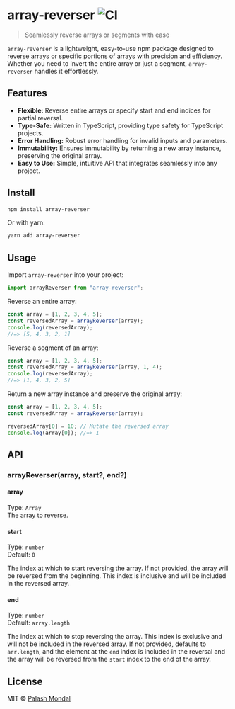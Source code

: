 # array-reverser ![CI](https://github.com/palashmon/array-reverser/actions/workflows/main.yml/badge.svg)

> Seamlessly reverse arrays or segments with ease

`array-reverser` is a lightweight, easy-to-use npm package designed to reverse arrays or specific portions of arrays with precision and efficiency. Whether you need to invert the entire array or just a segment, `array-reverser` handles it effortlessly.

## Features

- **Flexible:** Reverse entire arrays or specify start and end indices for partial reversal.
- **Type-Safe:** Written in TypeScript, providing type safety for TypeScript projects.
- **Error Handling:** Robust error handling for invalid inputs and parameters.
- **Immutability:** Ensures immutability by returning a new array instance, preserving the original array.
- **Easy to Use:** Simple, intuitive API that integrates seamlessly into any project.

## Install

```sh
npm install array-reverser
```

Or with yarn:

```sh
yarn add array-reverser
```

## Usage

Import `array-reverser` into your project:

```typescript
import arrayReverser from "array-reverser";
```

Reverse an entire array:

```typescript
const array = [1, 2, 3, 4, 5];
const reversedArray = arrayReverser(array);
console.log(reversedArray);
//=> [5, 4, 3, 2, 1]
```

Reverse a segment of an array:

```typescript
const array = [1, 2, 3, 4, 5];
const reversedArray = arrayReverser(array, 1, 4);
console.log(reversedArray);
//=> [1, 4, 3, 2, 5]
```

Return a new array instance and preserve the original array:

```typescript
const array = [1, 2, 3, 4, 5];
const reversedArray = arrayReverser(array);

reversedArray[0] = 10; // Mutate the reversed array
console.log(array[0]); //=> 1
```

## API

### arrayReverser(array, start?, end?)

#### array

Type: `Array`<br>
The array to reverse.

#### start

Type: `number`<br>
Default: `0`

The index at which to start reversing the array. If not provided, the array will be reversed from the beginning. This index is inclusive and will be included in the reversed array.

#### end

Type: `number`<br>
Default: `array.length`

The index at which to stop reversing the array. This index is exclusive and will not be included in the reversed array. If not provided, defaults to `arr.length`, and the element at the `end` index is included in the reversal and the array will be reversed from the `start` index to the end of the array.

## License

MIT © [Palash Mondal](https://github.com/palashmon)
